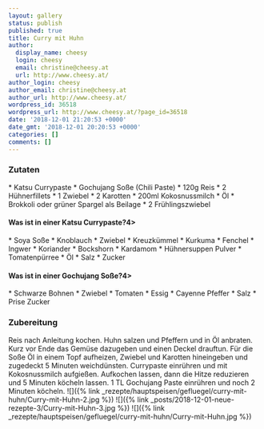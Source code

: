 ```yaml
---
layout: gallery
status: publish
published: true
title: Curry mit Huhn
author:
  display_name: cheesy
  login: cheesy
  email: christine@cheesy.at
  url: http://www.cheesy.at/
author_login: cheesy
author_email: christine@cheesy.at
author_url: http://www.cheesy.at/
wordpress_id: 36518
wordpress_url: http://www.cheesy.at/?page_id=36518
date: '2018-12-01 21:20:53 +0000'
date_gmt: '2018-12-01 20:20:53 +0000'
categories: []
comments: []
---
```

### Zutaten
\* Katsu Currypaste
\* Gochujang Soße (Chili Paste)
\* 120g Reis
\* 2 Hühnerfillets
\* 1 Zwiebel
\* 2 Karotten
\* 200ml Kokosnussmilch
\* Öl
\* Brokkoli oder grüner Spargel als Beilage
\* 2 Frühlingszwiebel
#### Was ist in einer Katsu Currypaste?4\>
\* Soya Soße
\* Knoblauch
\* Zwiebel
\* Kreuzkümmel
\* Kurkuma
\* Fenchel
\* Ingwer
\* Koriander
\* Bockshorn
\* Kardamom
\* Hühnersuppen Pulver
\* Tomatenpürree
\* Öl
\* Salz
\* Zucker
#### Was ist in einer Gochujang Soße?4\>
\* Schwarze Bohnen
\* Zwiebel
\* Tomaten
\* Essig
\* Cayenne Pfeffer
\* Salz
\* Prise Zucker
### Zubereitung
Reis nach Anleitung kochen. Huhn salzen und Pfeffern und in Öl anbraten. Kurz vor Ende das Gemüse dazugeben und einen Deckel drauftun.
Für die Soße Öl in einem Topf aufheizen, Zwiebel und Karotten hineingeben und zugedeckt 5 Minuten weichdünsten. Currypaste einrühren und mit Kokosnussmilch aufgießen. Aufkochen lassen, dann die Hitze reduzieren und 5 Minuten köcheln lassen. 1 TL Gochujang Paste einrühren und noch 2 Minuten köcheln.
![]({% link _rezepte/hauptspeisen/gefluegel/curry-mit-huhn/Curry-mit-Huhn-2.jpg %})
![]({% link _posts/2018-12-01-neue-rezepte-3/Curry-mit-Huhn-3.jpg %})
![]({% link _rezepte/hauptspeisen/gefluegel/curry-mit-huhn/Curry-mit-Huhn.jpg %})
